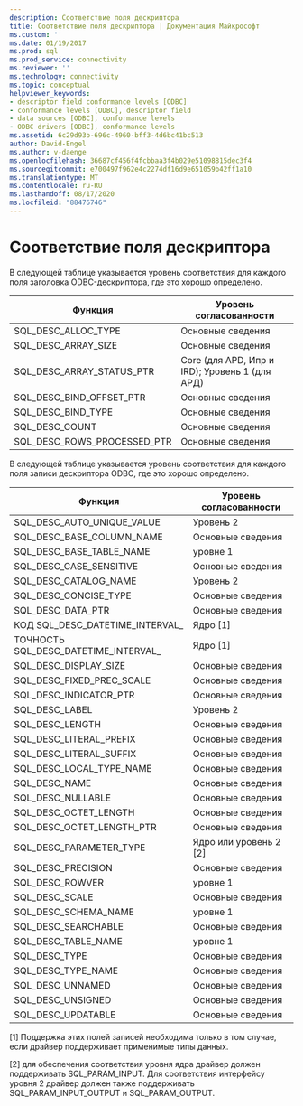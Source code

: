 ```yaml
---
description: Соответствие поля дескриптора
title: Соответствие поля дескриптора | Документация Майкрософт
ms.custom: ''
ms.date: 01/19/2017
ms.prod: sql
ms.prod_service: connectivity
ms.reviewer: ''
ms.technology: connectivity
ms.topic: conceptual
helpviewer_keywords:
- descriptor field conformance levels [ODBC]
- conformance levels [ODBC], descriptor field
- data sources [ODBC], conformance levels
- ODBC drivers [ODBC], conformance levels
ms.assetid: 6c29d93b-696c-4960-bff3-4d6bc41bc513
author: David-Engel
ms.author: v-daenge
ms.openlocfilehash: 36687cf456f4fcbbaa3f4b029e51098815dec3f4
ms.sourcegitcommit: e700497f962e4c2274df16d9e651059b42ff1a10
ms.translationtype: MT
ms.contentlocale: ru-RU
ms.lasthandoff: 08/17/2020
ms.locfileid: "88476746"
---
```

# <a name="descriptor-field-conformance"></a>Соответствие поля дескриптора
В следующей таблице указывается уровень соответствия для каждого поля заголовка ODBC-дескриптора, где это хорошо определено.  
  
|Функция|Уровень согласованности|  
|--------------|-----------------------|  
|SQL_DESC_ALLOC_TYPE|Основные сведения|  
|SQL_DESC_ARRAY_SIZE|Основные сведения|  
|SQL_DESC_ARRAY_STATUS_PTR|Core (для APD, Ипр и IRD); Уровень 1 (для АРД)|  
|SQL_DESC_BIND_OFFSET_PTR|Основные сведения|  
|SQL_DESC_BIND_TYPE|Основные сведения|  
|SQL_DESC_COUNT|Основные сведения|  
|SQL_DESC_ROWS_PROCESSED_PTR|Основные сведения|  
  
 В следующей таблице указывается уровень соответствия для каждого поля записи дескриптора ODBC, где это хорошо определено.  
  
|Функция|Уровень согласованности|  
|--------------|-----------------------|  
|SQL_DESC_AUTO_UNIQUE_VALUE|Уровень 2|  
|SQL_DESC_BASE_COLUMN_NAME|Основные сведения|  
|SQL_DESC_BASE_TABLE_NAME|уровне 1|  
|SQL_DESC_CASE_SENSITIVE|Основные сведения|  
|SQL_DESC_CATALOG_NAME|Уровень 2|  
|SQL_DESC_CONCISE_TYPE|Основные сведения|  
|SQL_DESC_DATA_PTR|Основные сведения|  
|КОД SQL_DESC_DATETIME_INTERVAL_|Ядро [1]|  
|ТОЧНОСТЬ SQL_DESC_DATETIME_INTERVAL_|Ядро [1]|  
|SQL_DESC_DISPLAY_SIZE|Основные сведения|  
|SQL_DESC_FIXED_PREC_SCALE|Основные сведения|  
|SQL_DESC_INDICATOR_PTR|Основные сведения|  
|SQL_DESC_LABEL|Уровень 2|  
|SQL_DESC_LENGTH|Основные сведения|  
|SQL_DESC_LITERAL_PREFIX|Основные сведения|  
|SQL_DESC_LITERAL_SUFFIX|Основные сведения|  
|SQL_DESC_LOCAL_TYPE_NAME|Основные сведения|  
|SQL_DESC_NAME|Основные сведения|  
|SQL_DESC_NULLABLE|Основные сведения|  
|SQL_DESC_OCTET_LENGTH|Основные сведения|  
|SQL_DESC_OCTET_LENGTH_PTR|Основные сведения|  
|SQL_DESC_PARAMETER_TYPE|Ядро или уровень 2 [2]|  
|SQL_DESC_PRECISION|Основные сведения|  
|SQL_DESC_ROWVER|уровне 1|  
|SQL_DESC_SCALE|Основные сведения|  
|SQL_DESC_SCHEMA_NAME|уровне 1|  
|SQL_DESC_SEARCHABLE|Основные сведения|  
|SQL_DESC_TABLE_NAME|уровне 1|  
|SQL_DESC_TYPE|Основные сведения|  
|SQL_DESC_TYPE_NAME|Основные сведения|  
|SQL_DESC_UNNAMED|Основные сведения|  
|SQL_DESC_UNSIGNED|Основные сведения|  
|SQL_DESC_UPDATABLE|Основные сведения|  
  
 [1] Поддержка этих полей записей необходима только в том случае, если драйвер поддерживает применимые типы данных.  
  
 [2] для обеспечения соответствия уровня ядра драйвер должен поддерживать SQL_PARAM_INPUT. Для соответствия интерфейсу уровня 2 драйвер должен также поддерживать SQL_PARAM_INPUT_OUTPUT и SQL_PARAM_OUTPUT.
